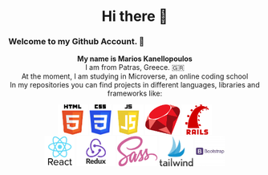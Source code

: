 <h1 align=center> Hi there 👋 </h1>

### Welcome to my Github Account. 🙏

<p align=center>
  <b>My name is Marios Kanellopoulos</b> <br />
  I am from Patras, Greece. 🇬🇷 <br />
  At the moment, I am studying in Microverse, an online coding school <br />
  In my repositories you can find projects in different languages, libraries and frameworks like:
</p>

<p align=center>
<span align=center class=d-flex>
<img title="HTML" height=60 src="./assets/html5.png">
<img title="CSS3" height=60 src="./assets/css3.png">
<img title="JS" height=60 src="./assets/js.png">
<img title="RUBY" height=60 src="./assets/ruby.png">
<img title="RAILS" height=60 src="./assets/rails.png">
</span> <br />
<span align=center class=d-flex>
<img title="REACT" height=60 src="./assets/react.png">
<img title="REDUX" height=60 src="./assets/redux.png">
<img title="SASS" height=60 src="./assets/sass.png">
<img title="SASS" height=60 src="./assets/tailwind.jpeg">
<img title="SASS" height=60 src="./assets/bootstrap.jpeg">
</span>
</p>

<!--
**mariosknl/mariosknl** is a ✨ _special_ ✨ repository because its `README.md` (this file) appears on your GitHub profile.

Here are some ideas to get you started:

- 🔭 I’m currently working on ...
- 🌱 I’m currently learning ...
- 👯 I’m looking to collaborate on ...
- 🤔 I’m looking for help with ...
- 💬 Ask me about ...
- 📫 How to reach me: ...
- 😄 Pronouns: ...
- ⚡ Fun fact: ...
-->
